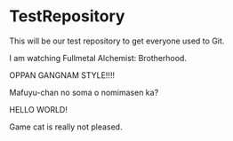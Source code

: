 TestRepository
==============

This will be our test repository to get everyone used to Git.

I am watching Fullmetal Alchemist: Brotherhood.

OPPAN GANGNAM STYLE!!!!

Mafuyu-chan no soma o nomimasen ka?

HELLO WORLD!

Game cat is really not pleased. 